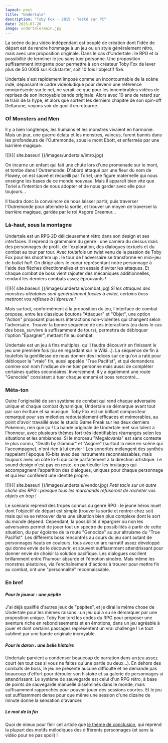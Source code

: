 ```yaml
---
layout: post
title: "Undertale"
description: "Toby Fox - 2015 - Testé sur PC"
date: 2025-07-28
image: undertale/main.jpg
---
```


La scène du jeu vidéo indépendant est peuplé de création dont l'idée de départ est de rendre hommage à un jeu ou un style généralement rétro, mais avec une proposition originale. Dans le cas d'Undertale : le RPG et la possibilité de terminer le jeu sans tuer personne. Une proposition suffisamment intrigante pour permettre à son créateur Toby Fox de lever plus de 50 000$ sur Kickstarter, soit 10 fois l'objectif fixé.

Undertale s'est rapidement imposé comme un incontournable de la scène indé, dépassant le cadre vidéoludique pour devenir une référence omniprésente sur le net, ne serait-ce que pour les innombrables vidéos de reprises de son incroyable bande originale. Alors avec 10 ans de retard sur le train de la hype, et alors que sortent les derniers chapitre de son spin-off Deltarune, voyons voir de quoi il en retourne.

### Of Monsters and Men

Il y a bien longtemps, les humains et les monstres vivaient en harmonie. Mais un jour, une guerre éclata et les monstres, vaincus, furent bannis dans les profondeurs de l'Outremonde, sous le mont Ebott, et enfermés par une barrière magique. 

![]({{ site.baseurl }}/images/undertale/intro.jpg)

On incarne un enfant qui fait une chute lors d'une promenade sur le mont, et tombe dans l'Outremonde. D'abord attaqué par une fleur du nom de Flowey, on est sauvé et recueilli par Toriel, une figure maternelle qui nous enseigne les bases de ce monde nouveau. Mais il apparaît bien vite que Toriel a l'intention de nous adopter et de nous garder avec elle pour toujours...

Il faudra donc la convaincre de nous laisser partir, puis traverser l'Outremonde pour atteindre la sortie, et trouver un moyen de traverser la barrière magique, gardée par le roi Asgore Dreemur...

### Là-haut, sous la montagne

Undertale est un RPG 2D délicieusement rétro dans son design et ses interfaces. Il reprend la grammaire du genre : une caméra du dessus mais des personnages de profil, de l'exploration, des dialogues textuels et du combat au tour par tour. Avec toutefois un twist venu de la passion de Toby Fox pour les shoot'em up : le tour de l'adversaire se transforme en mini-jeu de *bullet hell*. On dirige alors le coeur représentant notre personnage à l'aide des flèches directionnelles et on essaie d'éviter les attaques. Et chaque combat de boss vient rajouter des mécaniques additionnelles, rendant les derniers combats assez éprouvants !

![]({{ site.baseurl }}/images/undertale/combat.jpg)
*Si les attaques des monstres aléatoires sont généralement faciles à éviter, certains boss mettront vos réflexes à l'épreuve !*

Mais surtout, conformément à la proposition du jeu, l'interface de combat propose, entre les classique boutons "Attaquer" et "Objet", une option "Action" proposant plusieurs interactions non-violentes qui changent selon l'adversaire. Trouver la bonne séquence de ces interactions (ou dans le cas des boss, survivre à suffisamment de tours), permettra de débloquer l'option "Épargner", mettant fin au combat. 

Undertale est un jeu à fins multiples, qu'il faudra découvrir en finissant le jeu une première fois (ou en regardant sur le Wiki...). La séquence de fin à toutefois la gentillesse de nous donner des indices sur ce qu'on a raté pour débloquer la "vraie" fin, aussi appelée "True Pacifist", et qui demandera comme son nom l'indique de ne tuer personne mais aussi de compléter certaines quêtes secondaires. Inversement, il y a également une route "Genocide" consistant à tuer chaque ennemi et boss rencontré...

### Méta-ton

Outre l'originalité de son système de combat qui rend chaque adversaire unique et chaque combat dynamique, Undertale se démarque avant tout par son écriture et sa musique. Toby Fox est un brillant compositeur remarqué pour ses mélodies redoutablement efficaces et mémorables, au point d'avoir travaillé avec le studio Game Freak sur les deux derniers Pokemon, rien que ça ! La bande originale de Undertale met son talent à l'honneur, avec plusieurs thèmes fort très identifiables réarrangés selon les situations et les ambiances. Si le morceau "Megalovania" est sans conteste le plus connu, "Death by Glamour" et "Asgore" (surtout la mise en scène qui l'accompagne), n'ont rien à lui envier ! Les sonorités mélangent des synthés rappelant l'époque 16-bits avec des instruments reconnaissables, mais toujours avec un côté lo-fi qui colle parfaitement à la direction artistique. Le sound design n'est pas en reste, en particulier les bruitages qui accompagnent l'apparition des dialogues, uniques pour chaque personnage et qui leur confèrent une identité propre.

![]({{ site.baseurl }}/images/undertale/vendor.jpg)
*Petit tacle sur un autre cliché des RPG : presque tous les marchands refuseront de racheter vos objets en trop !*

Le scénario reprend des tropes connus du genre RPG : le jeune héros muet dont l'objectif de départ est simple (trouver la sortie et rentrer chez soi) mais qui va se retrouver dans une situation bien plus complexe dont le sort du monde dépend. Cependant, la possibilité d'épargner ou non les adversaires permet de jouer tout un spectre de possibilités à partir de cette situation, du pur égoïsme de la route "Genocide" au pur altruisme du "True Pacifist". Les différents boss rencontrés au cours du jeu sont autant de personnages hauts en couleurs, tous avec un arc narratif assez développé qui donne envie de le découvrir, et souvent suffisamment attendrissant pour donner envie de choisir la solution pacifique. Les dialogues oscillent brillamment entre l'humour absurde et l'émotion sincère. Mais même les monstres aléatoires, via l'enchaînement d'actions à trouver pour mettre fin au combat, ont une "personnalité" reconnaissable.

### En bref

##### Pour le joueur : une pépite

J'ai déjà qualifié d'autres jeux de "pépites", et je dirai la même chose de Undertale pour les mêmes raisons : un jeu qui a su se démarquer par une proposition unique. Toby Fox tord les codes du RPG pour proposer une aventure riche en rebondissements et en émotions, dans un jeu agréable à jouer et dont certains passages représentent un vrai challenge ! Le tout sublimé par une bande originale incroyable.

##### Pour le daron : une belle histoire

Undertale parvient a condenser beaucoup de narration dans un jeu assez court (en tout cas si vous ne faites qu'une partie ou deux...). En dehors des combats de boss, le jeu ne présente aucune difficulté et ne demande pas beaucoup d'effort pour dérouler son histoire et sa galerie de personnages si attendrissant. Le système de sauvegarde est celui d'un RPG rétro, à base de points de sauvegarde manuelle disséminés dans le monde, mais suffisamment rapprochés pour pouvoir jouer des sessions courtes. Et le jeu est suffisamment dense pour que même une session d'une dizaine de minute donne la sensation d'avancer.

##### Le mot de la fin

Quoi de mieux pour finir cet article que [le thème de conclusion](https://www.youtube.com/watch?v=uxmzr8pNGDU&list=PLLEnFvcx6ZhiQEcXf1MXd_TF0Hu1f9QDV&index=95), qui reprend la plupart des motifs mélodiques des différents personnages (et sans la vidéo pour ne pas spoil) !